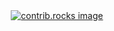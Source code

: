 <div style="display: flex; justify-content: center;">
  <a href="{{repository_contrib_url}}" target="_blank">
    <img alt="contrib.rocks image" src="https://contrib.rocks/image?repo={{repository_sign}}" />
  </a>
</div>